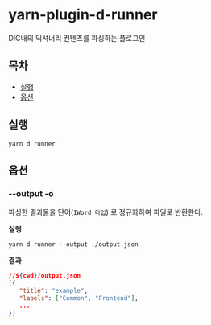 # yarn-plugin-d-runner

DIC내의 딕셔너리 컨텐츠를 파싱하는 플로그인

## 목차

- [실행](#실행)
- [옵션](#옵션)

## 실행

```
yarn d runner
```

## 옵션

### --output -o

파싱한 결과물을 단어(`IWord 타입`) 로 정규화하여 파일로 반환한다.

**실행**

```
yarn d runner --output ./output.json
```

**결과**

```json
//${cwd}/output.json
[{
   "title": "example",
   "labels": ["Common", "Frontend"],
   ...
}]
```
